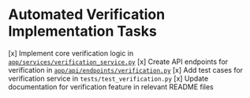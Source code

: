 # Automated Verification Implementation Tasks

[x] Implement core verification logic in [`app/services/verification_service.py`](ai_dev_bot_platform/app/services/verification_service.py)
[x] Create API endpoints for verification in [`app/api/endpoints/verification.py`](ai_dev_bot_platform/app/api/endpoints/verification.py)
[x] Add test cases for verification service in `tests/test_verification.py`
[x] Update documentation for verification feature in relevant README files